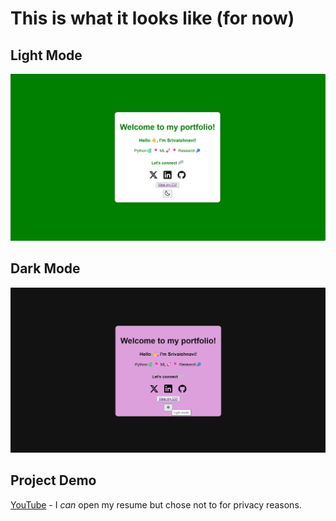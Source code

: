 # This is what it looks like (for now) 

## Light Mode
![Preview](preview_light.png)

## Dark Mode
![Preview](preview_dark.png)

## Project Demo
[YouTube](https://www.youtube.com/watch?v=R6AViY14Nsg) - I *can* open my resume but chose not to for privacy reasons. 
